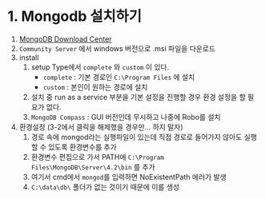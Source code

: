 # 1. Mongodb 설치하기

1. [MongoDB Download Center](https://www.mongodb.com/download-center?)
2. `Community Server` 에서  windows 버전으로 .msi 파일을 다운로드
3. install
   1. setup Type에서 `complete` 와 `custom` 이 있다. 
      * `complete` : 기본 경로인 `C:\Program Files` 에 설치
      * `custom` :  본인이 원하는 경로에 설치
   2. 설치 중 run as a service 부분을 기본 설정을 진행할 경우 환경 설정을 할 필요가 없다.
   3. `MongoDB Compass` : GUI 버전인데 무시하고 나중에 Robo를 설치
4. 환경설정 (3-2에서 클릭을 해제했을 경우만... 하지 말자)
   1. 경로 속에 mongod라는 실행파일이 있는데 직접 경로로 들어가지 않아도 실행할 수 있도록 환경변수를 추가
   2. 환경변수 편집으로 가서 PATH에 `C:\Program Files\MongoDB\Server\4.2\bin` 를 추가
   3. 여기서 cmd에서 `mongod`를 입력하면 NoExistentPath 에러가 발생
   4. `C:\data\db\`  폴더가 없는 것이기 때문에 이를 생성

